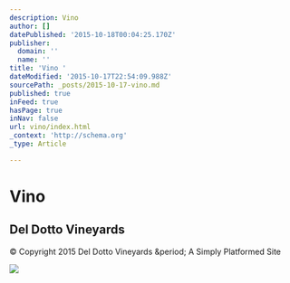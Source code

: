 ```yaml
---
description: Vino
author: []
datePublished: '2015-10-18T00:04:25.170Z'
publisher:
  domain: ''
  name: ''
title: 'Vino '
dateModified: '2015-10-17T22:54:09.988Z'
sourcePath: _posts/2015-10-17-vino.md
published: true
inFeed: true
hasPage: true
inNav: false
url: vino/index.html
_context: 'http://schema.org'
_type: Article

---
```

# Vino 

<article style=""><h1>Del Dotto Vineyards</h1><p>© Copyright 2015 Del Dotto Vineyards &amp;period; A Simply Platformed Site</p><img src="http://www.deldottovineyards.com/assets/images/crest.png" /></article>